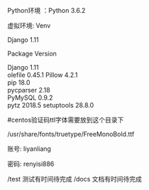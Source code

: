 Python环境 ：Python 3.6.2 

虚拟环境: Venv

Django 1.11  

Package      Version

Django       1.11   
olefile      0.45.1 
Pillow       4.2.1  
pip          18.0   
pycparser    2.18   
PyMySQL      0.9.2  
pytz         2018.5 
setuptools   28.8.0 

#centos验证码ttl字体需要放到这个目录下 

/usr/share/fonts/truetype/FreeMonoBold.ttf



账号: liyanliang

密码: renyisi886

/test 测试有时间待完成
/docs 文档有时间待完成

